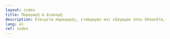 ```yaml
---
layout: index
title: Παραγωγή & Διανομή
description: Εταιρεία παραγωγής, εισαγωγών και εξαγωγών στην Ολλανδία, ΕΕ. Παραγωγός συσκευών Beckher. Διανομέας του κρασιού Miravento. Αποκλειστικός διανομέας των απολυμαντικών Sanosil στην Ελλάδα και την Κύπρο.
lang: el
ref: index
---
```

<!-- Governed by _layouts/index.html -->